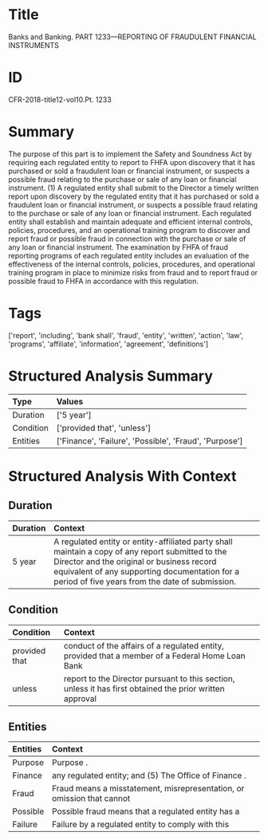 # Title

 Banks and Banking. PART 1233—REPORTING OF FRAUDULENT FINANCIAL INSTRUMENTS


# ID

 CFR-2018-title12-vol10.Pt. 1233


# Summary

The purpose of this part is to implement the Safety and Soundness Act by requiring each regulated entity to report to FHFA upon discovery that it has purchased or sold a fraudulent loan or financial instrument, or suspects a possible fraud relating to the purchase or sale of any loan or financial instrument.
(1) A regulated entity shall submit to the Director a timely written report upon discovery by the regulated entity that it has purchased or sold a fraudulent loan or financial instrument, or suspects a possible fraud relating to the purchase or sale of any loan or financial instrument.
Each regulated entity shall establish and maintain adequate and efficient internal controls, policies, procedures, and an operational training program to discover and report fraud or possible fraud in connection with the purchase or sale of any loan or financial instrument.
The examination by FHFA of fraud reporting programs of each regulated entity includes an evaluation of the effectiveness of the internal controls, policies, procedures, and operational training program in place to minimize risks from fraud and to report fraud or possible fraud to FHFA in accordance with this regulation.


# Tags

['report', 'including', 'bank shall', 'fraud', 'entity', 'written', 'action', 'law', 'programs', 'affiliate', 'information', 'agreement', 'definitions']


# Structured Analysis Summary

| Type      | Values                                                 |
|:----------|:-------------------------------------------------------|
| Duration  | ['5 year']                                             |
| Condition | ['provided that', 'unless']                            |
| Entities  | ['Finance', 'Failure', 'Possible', 'Fraud', 'Purpose'] |


# Structured Analysis With Context

 


## Duration

| Duration   | Context                                                                                                                                                                                                                                            |
|:-----------|:---------------------------------------------------------------------------------------------------------------------------------------------------------------------------------------------------------------------------------------------------|
| 5 year     | A regulated entity or entity-affiliated party shall maintain a copy of any report submitted to the Director and the original or business record equivalent of any supporting documentation for a period of five years from the date of submission. |


## Condition

| Condition     | Context                                                                                                  |
|:--------------|:---------------------------------------------------------------------------------------------------------|
| provided that | conduct of the affairs of a regulated entity, provided that a member of a Federal Home Loan Bank         |
| unless        | report to the Director pursuant to this section, unless it has first obtained the prior written approval |


## Entities

| Entities   | Context                                                                |
|:-----------|:-----------------------------------------------------------------------|
| Purpose    | Purpose .                                                              |
| Finance    | any regulated entity; and (5) The Office of Finance .                  |
| Fraud      | Fraud means a misstatement, misrepresentation, or omission that cannot |
| Possible   | Possible fraud means that a regulated entity has a                     |
| Failure    | Failure by a regulated entity to comply with this                      |


